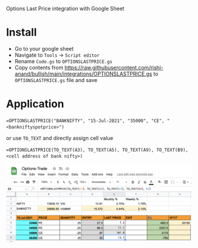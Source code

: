 Options Last Price integration with Google Sheet

# Install

-   Go to your google sheet
-   Navigate to `Tools` -> `Script editor` 
-   Rename `Code.gs` to `OPTIONSLASTPRICE.gs` 
-   Copy contents from https://raw.githubusercontent.com/rishi-anand/bullish/main/integrations/OPTIONSLASTPRICE.gs to `OPTIONSLASTPRICE.gs` file and save

# Application

`=OPTIONSLASTPRICE("BANKNIFTY", "15-Jul-2021", "35000", "CE", "<bankniftyspotprice>")`

or use `TO_TEXT` and directly assign cell value

`=OPTIONSLASTPRICE(TO_TEXT(A3), TO_TEXT(A5), TO_TEXT(A9), TO_TEXT(B9), <cell address of bank nifty>)`

![alt text](https://raw.githubusercontent.com/rishi-anand/bullish/main/integrations/options_last_price.jgp.png)



